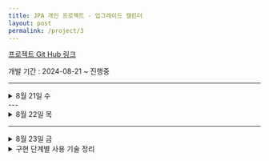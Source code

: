 ```yaml
---
title: JPA 개인 프로젝트 - 업그레이드 캘린더
layout: post
permalink: /project/3
---
```


[프로젝트 Git Hub 링크](https://github.com/Rlackdals981010/SpringJpaCalender)

개발 기간 : 2024-08-21 ~ 진행중

---
<details>
<summary>8월 21일 수</summary>
<div markdown="1">

---
오늘은 ERD 수정을 시작으로

1. 일정 CRU
2. 댓글 CRUD
3. 일정 전체 출력 페이징
4. 일정 D
5. 유저 CRUD
   까지 진행했다.

---

# ERD

ERD 작성부터 큰 고난이 있었다.
지금 진행되는 프로젝트는 2개 이상의 테이블이 서로 1:N 혹은 N:M 관계를 맺게 되어있다.
우선 처음 발생한 오류는 1:N 상황에서 1인 테이블에 외래키를 설정한것. -> N의 입장인 테이블에 설정해야한다.
지금 프로젝트를 예로 들면 1개의 Event에 N개의 댓글이 달린다. 그러면 댓글 table에 Event ID라는 FK를 만들어줘야 한다.

두번째 오류는 N:M을 바로 연관한것이다. 무조건 중간 테이블을 생성해서 1:N, 1:M 관계로 관리해야한다.
어차피 JPA도 중간 테이블을 임의로 만들어서 관리하기 때문에, 개발자가 직접 하는게 더 좋다.

무튼 ERD는 [ReadMe](https://github.com/Rlackdals981010/SpringJpaCalender)에 있다.

---
# 일정 CRU
---
기본적으로 모든 구현은 3 Layer architecture로 구성된다.
우선 JPA를 사용하기 때문에 JDBC를 사용한 전 프로젝트와는 달리
build.gradle에 implementation 'org.springframework.boot:spring-boot-starter-data-jpa'를 사용해주면 된다.
이후 Repository를 interface로 생성하고 expends JpaRepository<엔티티 타입, 키 타입>으로 만들고 사용하면 된다.
CRUD중 Update를 제외한 모든 구현이 JpaRepository내부에 되어있기 때문에 CRD는 구현이 JDBC때랑 똑같다.

JPA덕분에 모든 비즈니스 로직은 Service에서 이뤄지게 되었고, save, delete, findById 등등은 내장 메소드를 사용하면 된다.
단, Update는 구현되어있지 않기 때문에 조금 다르게 접근해야한다.
우선 Update메소드를 Entity 내부 메소드로 생성하고, 이용하면 되는데, 이때 @Transactional을 사용해야한다.
이 어노테이션을 사용하면 해당 메소드가 하나의 트랜잭션으로 취급되어 메소드 종료시 데이터베이스에 변경으로 커밋된다.
즉, 변경 대상 Event의 id를 통해서 해당 인스턴스에 접근하여 update()하고 종료하면 자동으로 데이터베이스에 업로드된다.

---
# 댓글 CRUD
---
댓글로 일정과 동일하게 동작하지만 지금까지의 엔티티들과 다르게, 댓글은 일정의 id를 외래키로 소지하고 있다.
또한 본 프로젝트의 엔티티는 전부 양방향 관계 이므로 일정이 존재해야지만 댓글을 생성할 수 있고, 댓글이 삭제되면 일정에서도 삭제되어야 한다.
하지만 일정 테이블에 댓글 관련 column이 없다. 이 경우 Event 엔티티 내부에

{% highlight ruby %}
@OneToMany(mappedBy = "event")
private List<Comment> commentList = new ArrayList<>();
{% endhighlight %}

를 통해서 일정 엔티티가 댓글 엔티티를 가지고 있다는걸 알려야한다. 이래야지 1개의 일정에 여러 댓글이 있다는걸 JVM이 알 수 있기 때문

또한 사실 댓글이 삭제되어도 일정에는 영향이 없기 때문에 댓글 CRUD도 하던대로 하면 된다.

---
# 일정 전체 출력 페이징
---
페이징부터 JPA의 진가가 발휘된다.
페이징은 Spring Data JPA가 제공하는 Pageable과 Page인터페이스를 사용하면 된다.
우선 페이징을 위해선 필수적으로 표시할 페이지와 페이지당 포함한 데이터 개수를 알려줘야 한다.
본 프로젝트에서는 이러한 정보를 쿼리 파라미터로 받기 때문에 다음과 같이 받는다.

{% highlight ruby %}
@GetMapping()
public List<PageResponseDto> printEvents(
@RequestParam(value = "page") Integer page,
@RequestParam(value = "size", defaultValue = "10") Integer size) {
return eventSerivce.printEvents(page, size);
}
{% endhighlight %}
이를 통해 Service에서 페이지네이션을 진행한다.
{% highlight ruby %}
public List<PageResponseDto> printEvents(int page, int size) {
Pageable pageable = PageRequest.of(page, size, Sort.by("modifiedAt").descending());
return eventRepository.findAll(pageable)
.map(event -> new PageResponseDto(
event.getTitle(),
event.getContent(),
event.getCommentList().size(),
event.getCreatedAt(),
event.getModifiedAt(),
event.getUsername()
))
.getContent();
}
{% endhighlight %}
위 코드를 보면 Pageable pageable = PageRequest.of(page, size, Sort.by("modifiedAt").descending()); 부분부터 보이는데,
Pageable은 JPA에서 제공하는 인터페이스이고, page, size, 정렬 순서 등을 매개변수로 넣을 수 있다. 즉, 나는 지금 어느 페이지를 보여달라고 요청중인데, 한 페이지당 size만큼의 일정이 수록되고,
수정일 기준으로 내림차순 해달라는 것이다.
이후 pageable 조건에 맞춰서 eventRepository에서 일정을 찾는데, 이때 요구사항에 따라 .map()으로 해당 데이터들을 넣어서 .getContent()를 통해 List로 반환하고 있다.

---
# 일정 D
---
일정 삭제는 List<Comment>를 통해서 댓글이 일정에 묶여있기 때문에 일정 삭제시 관련 댓글도 전부 삭제해야한다.
이때 사용하는것이 영속성 전이이다.
영속성 전이는 영속 상태의 Entity에 취해지는 작업이 관련 Entity 까지 전파되는 것이다.
영속성 전이로는 저장과 삭제가 수행될 수 있는데, 여기선 삭제만 구현한다.

{% highlight ruby %}
@OneToMany(mappedBy = "event", cascade = {CascadeType.PERSIST, CascadeType.REMOVE})//영속성 전이로 한번에 댓글 다 삭제
private List<Comment> commentList = new ArrayList<>();
{% endhighlight %}

@관계 어노테이션의 파라미터인 cascade로 지정이 가능한데, CascadeType.PERSIST가 영속 상태를 의미하고 CascadeType.REMOVE로 삭제시 영속성 전이된다는걸 알린다.
이렇게 설정하면 Service단에서는 그냥 repository.delete(event)로 해당 이벤트를 지우면 자동으로 댓글까지 다 삭제된다.

---
# 유저 CRUD
---
유저 테이블이 추가되는 부분이다. 이때부터 슬슬 관계들이 복잡해진다.
ERD를 보면 유저는 일정과의 중간테이블과 댓글과 연관이 있다. 이때, 한명의 유저가 댓글을 여러개 작성하고, 한명의 유저가 여러개의 일정을 작성(애매함)하는걸 보면 D의 경우 영속성 전이를 사용해야한다는걸 유추할
수 있다.
무튼 이걸 신경써서 CRUD를 구현하면 눈물나는 중간 테이블을 이용해 일정과 매칭하기 가 있다.

한명의 유저가 여러개의 일정을 작성.. 에서 애매하다고 했던 이유는, 일정을 작성한 유저는 추가로 일정 담당 유저를 배치할 수 있다는 요구사항이 있기 때문이다. 이때문에 일정과 유저는 N:M관계가 되고, 이는 곧
중간 테이블 생성을 요구하게 된다.
나의 경우 유저가 일정을 포스트 한다고 생각해서 Post 테이블을 생성했고, Post 테이블은 PK인 PostId와 FK인 UserId, EventId를 갖는다.

이 테이블을 이용해서 연관관계를 맺는건 다음과 같다.
{% highlight ruby %}
public void setUserToEvent(Long eventId, Long userId) {
Event setEvent = findEvent(eventId);
User setUser = userRepository.findById(userId).orElseThrow(() -> new IllegalArgumentException("해당 유저는 없습니다."));

    Post post = new Post();
    post.setEvent(setEvent);
    post.setUser(setUser);
    postRepository.save(post);

}
{% endhighlight %}

이렇게 설정할 Event와 User를 찾아서 Post에 넣으면 끝이다.

---
이렇게 정리하다 보니까 좀 아쉬운게 많이 보이는데, 프로젝트 마감이 다음주 목요일이기 때문에 우선 남은 추가 요구사항을 구현하고, 리팩토링을 진행할 예정이다.
우선 지금 아쉬운건 event 생성시 존재하지 않는 user id를 넣어도 생성이 된다는점.
User - Event 관계를 수동으로 맺어야한다는 점. 등등 이 있다.

</div>
</details>
---


<details>
<summary>8월 22일 목</summary>
<div markdown="1">
---
#일정 조회 개선
---
일정 단건 조회시 일정의 필드에 있는 데이터만 출력을 진행했는데, 본 단계를 통해 기존 데이터 + 담당 유저들의 고유 식별자, 유저명, 이메일이 추가된다.
이를 위해서 ResponseDto 객체를 추가로 생성했고, Service에 printEvent 메소드를 새로 생성했다.

{% highlight ruby %}
public EventDetailResponseDto printEvent(Long eventId){
Event event = findEvent(eventId);
List<Post> postList = postRepository.findByEventId(eventId);

    List<UserResponseNoTimeDto> userDtos = postList.stream()
            .map(post -> {
                User user = post.getUser();
                return new UserResponseNoTimeDto(user);
            })
            .distinct()
            .collect(Collectors.toList());

    return new EventDetailResponseDto(event, userDtos);

}
{% endhighlight %}
우선 단건 조회는 eventId를 이용해서 단일 Event를 찾고, post라는 중간 테이블을 통해서 연관를 맺은 User를 찾기위해
findByEventId라는 쿼리메소드를 postRepository에 생성해서 해당 DB를 통해 해당 이벤트에 연결된 모든 user를 찾는다.
이후 해당 Post 리스트에서 각 User를 추출하고, 중복 제거 후 UserResponseNoTimeDto 리스트로 변환한다.
이후 이벤트 정보와 사용자 정보를 포함하는 EventDetailResponseDto 즉, 출력 Dto에 넣어서 보낸다.
이러면 일정 단건 조회시 3개의 필드가 추가되서 출력된다.

다음은 일정 전체 조회 시 담당 유저 정보가 포함되지 않는다는데, 애초에 ResponseDt로 출력하는데 담당 유저 정보는 안되는게 맞지 않나..?
또한 일정과 담당 유저는 중간 테이블을 중간에 두고 있고 oneToMany라 default가 lazy라서 지연 로딩이라 일당 그대로 뒀다.

---
#회원가입
---
회원가입을 위해서 유저에 비밀번호 필드를 추가하고, 비밀번호는 PasswordEncoder를 통해 암호화한다. 원래 스트링 시큐리티를 이용해서 사용해도 되는데,
{% highlight ruby %}
//build.gradle
implementation 'at.favre.lib:bcrypt:0.10.2'
//config.PasswordEncoder
import at.favre.lib.crypto.bcrypt.BCrypt;
import org.springframework.stereotype.Component;

@Component
public class PasswordEncoder {

    public String encode(String rawPassword) {
        return BCrypt.withDefaults().hashToString(BCrypt.MIN_COST, rawPassword.toCharArray());
    }

    public boolean matches(String rawPassword, String encodedPassword) {
        BCrypt.Result result = BCrypt.verifyer().verify(rawPassword.toCharArray(), encodedPassword);
        return result.verified;
    }

}
{% endhighlight %}
로 구현해도 된다.

무튼 저걸 받아오고 Jwt의 기능을 관리하는 JwtUtil을 구현해야한다. JwtUtil은 총 5개의 기능을 지원한다.

1. JWT생성
2. JWT Cokkie에 저장
3. JWT에서 실제 토큰값 추출하기
4. JWT 검증
5. JWT에서 사용자 정보 가져오기
   를 구현해야하는데, 우선 회원가입 단계에선 1,2기능만 사용한다.

지금까지 회원가입, 즉 Db에 등록할때는 RequestDto를 바로 Entity로 바꿔서 Save했는데, 이제부턴 검증 절차가 필요하다.
검증은 Id, Email처럼 중복이면 안되는 필드를 대상으로 진행하고, 비밀번호는 String password = passwordEncoder.encode(userRequestDto.getPassword());
를 이용해서 암호화 해야 한다.

이후 User user = new User(username, password,email)를 이용해서 user 인스턴스를 만들고, 저장하면 된다.

근데, 요구사항에 따라서 토큰을 만들어서 쿠키에 넣어서 보내줘야한다.
{% highlight ruby %}
String token = jwtUtil.createToken(createUser.getId());
jwtUtil.addJwtToCookie(token,res);
{% endhighlight %}

---
#로그인
---
로그인은 JWT를 이용해 구현된다. 로그인은 이메일과 비밀번호를 입력받고 검증을 하는데, userRepository에서 findByEmail를 이용해서 email을 저장한 user를 가져오고,
해당 user의 비밀번호는
{% highlight ruby %}
if (!passwordEncoder.matches(password, user.getPassword())) {
throw new IllegalArgumentException("비밀번호가 일치하지 않습니다.");
}
{% endhighlight %}
를 이용해서 비밀번호까지 같으면 이제 토큰을 발급하면 된다.
이후 토큰을 RequestHear에 추가해서 인증처리를 진행하면 되늗네 <- 이걸 안했다. 추후 해야할듯

회원가입과 로그인은 토큰을 얻는 과정이기 때문에 인증처리에서 제외한다. 이건 필터에서

{% highlight ruby %}
if (StringUtils.hasText(url) &&
(url.startsWith("/users") || url.startsWith("/login"))
) {
// 회원가입, 로그인 관련 API 는 인증 필요없이 요청 진행
chain.doFilter(request, response); // 다음 Filter 로 이동
{% endhighlight %}
이런식으로 그냥 넘겨버리면 된다.

---
#권한 확인
---
권한 확인을 원해선 각 유저가 권한을 지녀야하기 때문에 유저 테이블에 권한 필드를 추가한다.
이때, 권한은 사용자가 임의로 정하는 것이 아니고, 서버에서 정해둔 권한만을 소유해야하기 때문에 enum형으로 권한을 등록한다.

enum형으로 선언된 형태는 Entity에 다음과 같이 사용할 수 있다.
{% highlight ruby %}
@Column(nullable = false)
@Enumerated(value = EnumType.STRING)
private UserRoleEnum role;
{% endhighlight %}
이렇게 하면 enum에서 등록한 타입으로 등록된다.

또한, 회원가입에서 권한을 입력받아야 하는데, 이는 권한 비밀 키를 이용해서 관리자 + 옳은 비밀 키를 통해서 관리자 권한을 부여할 수 있고, 또 일반 사용자 권한으로 그냥 가입도 가능하다.
</div>
</details>


---
<details>
<summary>8월 23일 금</summary>
<div markdown="1">

---
#외부 API를 이용해서 날씨 조회하기
---
RestTemplate를 사용해서 외부 API에 날짜를 보내서 날씨를 받아오는 기능을 추가해야한다.
이를 위해 Event Entity와 테이블에 날짜 관련 필드를 생성해주고, 날짜는 CreateAt을 사용한다.

우선 RestTemplate는 다른 빈들과는 다르게 생성자에서 restTemplateBuilder를 통해서 build한다.

날씨는 일정 생성시 필드에 저장해야하기 때문에 기존 createEvent 서비스에 기능을 추가했고, 날씨를 받는 메소드를 새로 제작했다.

{% highlight ruby %}
public String getWeather(LocalDateTime date) {
// 날짜를 "MM-dd" 형식으로 포맷팅
String formattedDate = date.format(DateTimeFormatter.ofPattern("MM-dd"));

    URI uri = UriComponentsBuilder
            .fromUriString("https://f-api.github.io")
            .path("/f-api/weather.json")
            .queryParam("date", formattedDate)
            .encode()
            .build()
            .toUri();

    ResponseEntity<String> responseEntity = restTemplate.getForEntity(uri, String.class);
    String responseBody = responseEntity.getBody();

    // Jackson ObjectMapper를 사용하여 JSON 문자열을 객체로 변환
    ObjectMapper objectMapper = new ObjectMapper();
    List<Map<String, String>> weatherData = null;
    try {
        weatherData = objectMapper.readValue(responseBody, new TypeReference<List<Map<String, String>>>() {});
    } catch (JsonProcessingException e) {
        e.printStackTrace();
        // 예외 처리: 로그를 남기거나 기본 값을 반환할 수 있습니다.
        return "Error processing weather data";
    }

    // 날짜에 맞는 날씨 정보를 찾기
    for (Map<String, String> entry : weatherData) {
        if (entry.get("date").equals(formattedDate)) {
            return entry.get("weather");
        }
    }

    // 날짜에 맞는 날씨 정보가 없는 경우
    return "No weather data available for the specified date";
}
{% endhighlight %}

일단 외부 API의 형식이 Date가 MM-dd형식이라 포맷을 해주고, uri는 UriComponentsBuilder를 이용해서 제작한다.
우선 이 부분을 수정을 해야하는데, 저런식으로 했더니 해당 JSON 데이터를 전부 받아버린다. 그래서 방법을 찾기 전까지 확인을 위해서 Jackson ObjectMapper를 이용해서 기능만 구현해뒀다.

---
#리펙토링 1 Dto 감소
---
우선 Dto가 많아도 너무 많아서 수를 좀 줄여보자.
Comment : Response 1, Request 1
Event : Response 2, Request 1
User : Response 2, Request 1
Login : Request 1
Page : Response 1

우선 Page의 경우 부터 확인한다.
title, content, commentCount, create_date, update_date, user_id로 구성되어 있다.  <- 그냥 EventResponseDto 에 필드 추가하고 사용하면 될듯, 추가할 필드 :  commentCount

LogIn의 경우
email, password 를 request로 받는데, UserRequestDto에 전부 있다.

UserResponse Dto는 CreatedAt, ModifiedAt이 있고 없고 차이다.
하나로 통일

EventReponse Dto도  private List<UserResponseNoTimeDto> users와 wather의 유무 차이다. 통일.




</div>
</details>


<details>
<summary>구현 단계별 사용 기술 정리</summary>
<div markdown="1">

---
- 일정 CRU
1. 3 lay architecture 
2. JPA
3. Timestamped (작성일, 수정일)
---
- 댓글 CRUD
1. 3 lay architecture
2. JPA
3. 연관관계(@ManyToOne, ~)
___
- 일정 페이징 조회 
1. JPA의 Pageable, Page 인터페이스
---
- 일정 삭제
1. 영속성 전이 (연관관계의 cascade={CascadeType.PERSIST,  CascadeType.REMOVE}) 옵션
---
- 유저 CRUD
1. 다대다 관계를 중간 테이블을 이용해서 ManyToOne 2개로 분할
2. 영속성 전이
---
- 일정 조회 개선
1. DTO 수정
2. 지연 로딩?? <- 내가 구현 안함.. 아직도 뭔지 모르겠음
---
- 회원 가입
1. PasswordEncoder 사용을 통한 비밀번호 암호화
2. JwtUtil에서 JWT 발급 기능 및 쿠키에 삽입 기능
---
- 로그인
1. 필터를 이용해 Jwt를 검증하여 User 도출후 Controller에 보재구니
2. PostMan에서 Hear에 토큰 실어 보내기
---
- 권한 확인
1. 권한 구현용 ENUM 클래스 구현 
2. Entity에 ENUM 클래스 적용 ( @Column(nullable = false), @Enumerated(value = EnumType.STRING))
3. 회원가입시 권한 추가 (관리자 Secret Key)
---
- 외부 API 조회
1. RestTemplate
2. Jackson ObjectMapper
---

</div>
</details>
